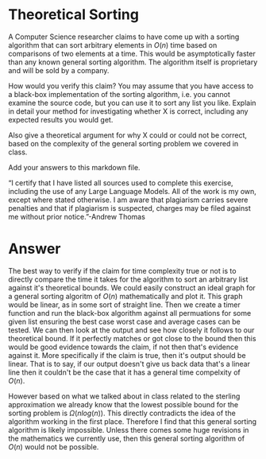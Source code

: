 # Theoretical Sorting

A Computer Science researcher claims to have come up with a sorting algorithm
that can sort arbitrary elements in $O(n)$ time based on comparisons of two
elements at a time. This would be asymptotically faster than any known general
sorting algorithm. The algorithm itself is proprietary and will be sold by a
company.

How would you verify this claim? You may assume that you have access to a
black-box implementation of the sorting algorithm, i.e. you cannot examine the
source code, but you can use it to sort any list you like. Explain in detail
your method for investigating whether X is correct, including any expected
results you would get.

Also give a theoretical argument for why X could or could not be correct, based
on the complexity of the general sorting problem we covered in class.

Add your answers to this markdown file.

“I certify that I have listed all sources used to complete this exercise, including the use
of any Large Language Models. All of the work is my own, except where stated
otherwise. I am aware that plagiarism carries severe penalties and that if plagiarism is
suspected, charges may be filed against me without prior notice.”-Andrew Thomas

# Answer 

The best way to verify if the claim for time complexity true or not is to directly compare the time it takes for the algorithm to sort an arbitrary list against it's theoretical bounds. We could easily construct an ideal graph for a general sorting algoritm of $O(n)$ mathematically and plot it. This graph would be linear, as in some sort of straight line. Then we create a timer function and run the black-box algorithm against all permuations for some given list ensuring the best case worst case and average cases can be tested. We can then look at the output and see how closely it follows to our theoretical bound. If it perfectly matches or got close to the bound then this would be good evidence towards the claim, if not then that's evidence against it. More specifically if the claim is true, then it's output should be linear. That is to say, if our output doesn't give us back data that's a linear line then it couldn't be the case that it has a general time compelxity of $O(n)$.

However based on what we talked about in class related to the sterling approximation we already know that the lowest possible bound for the sorting problem is $\Omega(nlog(n))$. This directly contradicts the idea of the algorithm working in the first place. Therefore I find that this general sorting algorithm is likely impossible. Unless there comes some huge revisions in the mathematics we currently use, then this general sorting algorithm  of $O(n)$ would not be possible.
